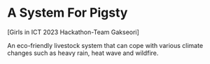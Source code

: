 # A System For Pigsty
[Girls in ICT 2023 Hackathon-Team Gakseori]

An eco-friendly livestock system that can cope with various 
climate changes such as heavy rain, heat wave and wildfire.
